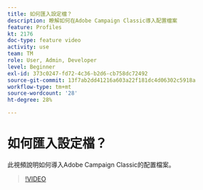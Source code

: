 ```yaml
---
title: 如何匯入設定檔？
description: 瞭解如何在Adobe Campaign Classic導入配置檔案
feature: Profiles
kt: 2176
doc-type: feature video
activity: use
team: TM
role: User, Admin, Developer
level: Beginner
exl-id: 373c0247-fd72-4c36-b2d6-cb758dc72492
source-git-commit: 13f7ab2dd41216a603a22f181dc4d06302c5918a
workflow-type: tm+mt
source-wordcount: '28'
ht-degree: 28%

---
```


# 如何匯入設定檔？

此視頻說明如何導入Adobe Campaign Classic的配置檔案。

>[!VIDEO](https://video.tv.adobe.com/v/25608?quality=12&learn=on)
